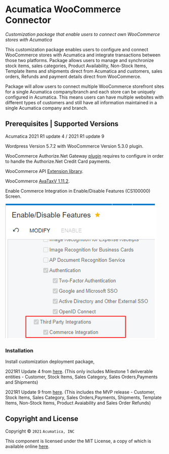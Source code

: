 # Acumatica WooCommerce Connector

*Customization package that enable users to connect own WooCommerce stores with Acumatica* 

This customization package enables users to configure and connect WooCommerce stores with Acumatica and integrate transactions between those two platforms. Package allows users to manage and synchronize stock items, sales categories, Product Availability, Non-Stock Items, Template Items and shipments direct from Acumatica and customers, sales orders, Refunds and payment details direct from WooCommerce.

Package will allow users to connect multiple WooCommerce storefront sites for a single Acumatica company/branch and each store can be uniquely configured in Acumatica. This means users can have multiple websites with different types of customers and still have all information maintained in a single Acumatica company and branch.



## Prerequisites | Supported Versions

Acumatica 2021 R1 update 4 / 2021 R1 update 9  

Wordpress Version 5.7.2 with WooCommerce Version 5.3.0 plugin. 

WooCommerce Authorize.Net Gateway [plugin](https://woocommerce.com/products/authorize-net/?quid=a4ec6634f577691121a02dde630ad4c8) requires to configure in order to handle the Authorize.Net Credit Card payments.

WooCommerce API [Extension library](https://github.com/Acumatica/Acumatica-WooCommerce/tree/2021R104/WooCommerceAPIExt).

WooCommerce [AvaTaxV 1.11.2](https://woocommerce.com/products/woocommerce-avatax/?quid=e9ffd5af069c8fc58e1b263ad6765b69).

Enable Commerce Integration in Enable/Disable Features (CS100000) Screen.

![Screenshot](/Images/EnableDisable.png)

### Installation

Install customization deployment package,

2021R1 Update 4 from [here](https://github.com/Acumatica/Acumatica-WooCommerce/tree/2021R104). (This only includes Milestone 1 deliverable entities - Customer, Stock Items, Sales Category, Sales Orders,Payments and Shipments)

2021R1 Update 9 from [here](https://github.com/Acumatica/Acumatica-WooCommerce/releases/tag/v0.80). (This includes the MVP release - Customer, Stock Items, Sales Category, Sales Orders,Payments, Shipments, Template Items, Non-Stock Items, Product Avaiability and Sales Order Refunds)

## Copyright and License

Copyright © `2021` `Acumatica, INC`

This component is licensed under the MIT License, a copy of which is available online [here](LICENSE).
